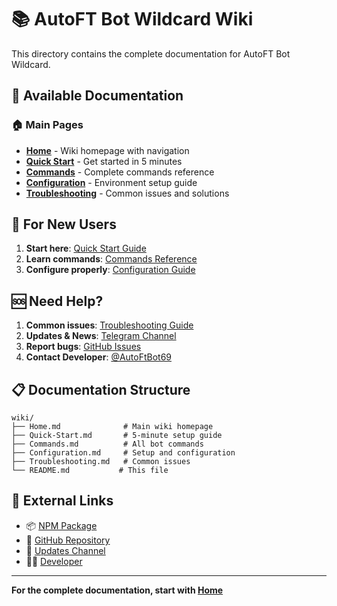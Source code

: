 # 📚 AutoFT Bot Wildcard Wiki

This directory contains the complete documentation for AutoFT Bot Wildcard.

## 📖 Available Documentation

### 🏠 Main Pages
- **[Home](Home.md)** - Wiki homepage with navigation
- **[Quick Start](Quick-Start.md)** - Get started in 5 minutes
- **[Commands](Commands.md)** - Complete commands reference
- **[Configuration](Configuration.md)** - Environment setup guide
- **[Troubleshooting](Troubleshooting.md)** - Common issues and solutions

## 🚀 For New Users

1. **Start here**: [Quick Start Guide](Quick-Start.md)
2. **Learn commands**: [Commands Reference](Commands.md)
3. **Configure properly**: [Configuration Guide](Configuration.md)

## 🆘 Need Help?

1. **Common issues**: [Troubleshooting Guide](Troubleshooting.md)
2. **Updates & News**: [Telegram Channel](https://t.me/AutoFtFile)
3. **Report bugs**: [GitHub Issues](https://github.com/AutoFTbot/Wildcard-Bot/issues)
4. **Contact Developer**: [@AutoFtBot69](https://t.me/AutoFtBot69)

## 📋 Documentation Structure

```
wiki/
├── Home.md              # Main wiki homepage
├── Quick-Start.md       # 5-minute setup guide
├── Commands.md          # All bot commands
├── Configuration.md     # Setup and configuration
├── Troubleshooting.md   # Common issues
└── README.md           # This file
```

## 🔗 External Links

- 📦 [NPM Package](https://www.npmjs.com/package/autoft-bot-wildcard)
- 🐙 [GitHub Repository](https://github.com/AutoFTbot/Wildcard-Bot)
- 📢 [Updates Channel](https://t.me/AutoFtFile)
- 👨‍💻 [Developer](https://t.me/AutoFtBot69)

---

**For the complete documentation, start with [Home](Home.md)** 